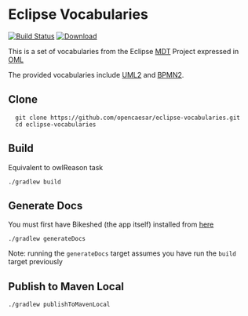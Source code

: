 # Eclipse Vocabularies

[![Build Status](https://travis-ci.org/opencaesar/eclipse-vocabularies.svg?branch=master)](https://travis-ci.org/opencaesar/eclipse-vocabularies)
[![Download](https://api.bintray.com/packages/opencaesar/ontologies/eclipse-vocabularies/images/download.svg)](https://bintray.com/opencaesar/ontologies/eclipse-vocabularies/_latestVersion)

This is a set of vocabularies from the Eclipse [MDT](https://www.eclipse.org/modeling/mdt) Project expressed in [OML](https://github.com/opencaesar/oml)

The provided vocabularies include [UML2](https://www.eclipse.org/modeling/mdt/?project=uml2) and [BPMN2](https://www.eclipse.org/modeling/mdt/?project=bpmn2).

## Clone
```
  git clone https://github.com/opencaesar/eclipse-vocabularies.git
  cd eclipse-vocabularies
```

## Build
Equivalent to owlReason task
```
./gradlew build
```

## Generate Docs
You must first have Bikeshed (the app itself) installed from [here](https://tabatkins.github.io/bikeshed/#install-final)
```
./gradlew generateDocs
```
Note: running the `generateDocs` target assumes you have run the `build` target previously

## Publish to Maven Local
```
./gradlew publishToMavenLocal
```